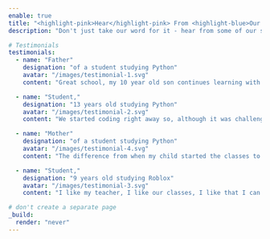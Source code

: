 ```yaml
---
enable: true
title: "<highlight-pink>Hear</highlight-pink> From <highlight-blue>Our Customers</highlight-blue>"
description: "Don't just take our word for it - hear from some of our satisfied users! Check out some of our testimonials below to see what others are saying about Codiblox."

# Testimonials
testimonials:
  - name: "Father"
    designation: "of a student studying Python"
    avatar: "/images/testimonial-1.svg"
    content: "Great school, my 10 year old son continues learning with excitement and is showing his development in knowledge. Big thanks to our tutor Vladimiras!"

  - name: "Student,"
    designation: "13 years old studying Python"
    avatar: "/images/testimonial-2.svg"
    content: "We started coding right away so, although it was challenging, it wasn't boring! We started off with some simple drawings but then quickly progressed into cool games."

  - name: "Mother"
    designation: "of a student studying Python"
    avatar: "/images/testimonial-4.svg"
    content: "The difference from when my child started the classes to his ability to code now is crazy. I like that they teach how to think like a programmer and tackle real problems. The language is great too, Python is widely used and it will help the kids develop professionally as well!"

  - name: "Student,"
    designation: "9 years old studying Roblox"
    avatar: "/images/testimonial-3.svg"
    content: "I like my teacher, I like our classes, I like that I can show off what we do to my friends! I hope to make games in the future and work for Minecraft!"

# don't create a separate page
_build:
  render: "never"
---
```

